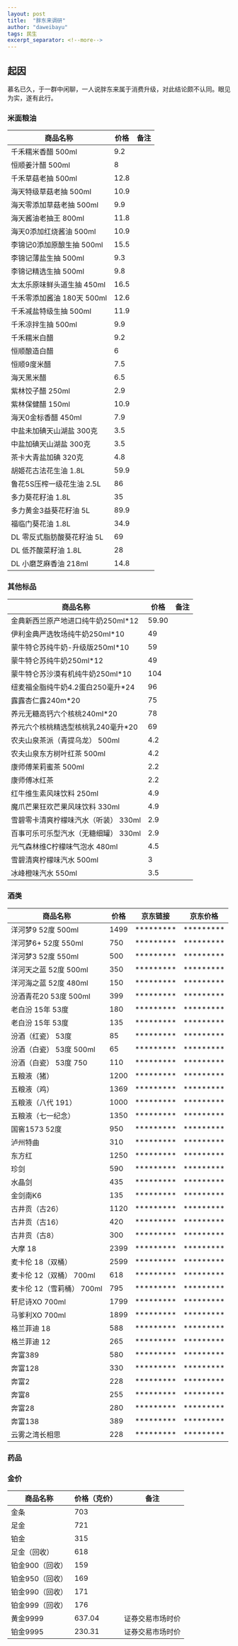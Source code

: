 ```yaml
---
layout: post
title:  "胖东来调研"
author: "daweibayu"
tags: 民生
excerpt_separator: <!--more-->
---
```


<!--more-->

## 起因

慕名已久，于一群中闲聊，一人说胖东来属于消费升级，对此结论颇不认同。眼见为实，遂有此行。




### 米面粮油

| 商品名称 | 价格 | 备注 |
| ------ | ------ | ------ |
| 千禾糯米香醋 500ml | 9.2 | |
| 恒顺姜汁醋 500ml | 8 | |
| 千禾草菇老抽 500ml | 12.8 | |
| 海天特级草菇老抽 500ml | 10.9 | |
| 海天零添加草菇老抽 500ml | 9.9 | |
| 海天酱油老抽王 800ml | 11.8 | |
| 海天0添加红烧酱油 500ml | 10.9 | |
| 李锦记0添加原酿生抽 500ml | 15.5 | |
| 李锦记薄盐生抽 500ml | 9.3 | |
| 李锦记精选生抽 500ml | 9.8 | |
| 太太乐原味鲜头道生抽 450ml | 16.5 | |
| 千禾零添加酱油 180天 500ml | 12.6 | |
| 千禾减盐特级生抽 500ml | 11.9 | |
| 千禾凉拌生抽 500ml | 9.9 | |
| 千禾糯米白醋 | 9.2 | |
| 恒顺酿造白醋 | 6 | |
| 恒顺9度米醋 | 7.5 | |
| 海天黑米醋 | 6.5 | |
| 紫林饺子醋 250ml | 2.9 | |
| 紫林保健醋 150ml | 10.9 | |
| 海天0金标香醋 450ml | 7.9 | |
| 中盐未加碘天山湖盐 300克 | 3.5 | |
| 中盐加碘天山湖盐 300克 | 3.5 | |
| 茶卡大青盐加碘 320克 | 4.8 | |
| 胡姬花古法花生油 1.8L | 59.9 | |
| 鲁花5S压榨一级花生油 2.5L | 86 | |
| 多力葵花籽油 1.8L | 35 | |
| 多力黄金3益葵花籽油 5L | 89.9 | |
| 福临门葵花油 1.8L | 34.9 | |
| DL 零反式脂肪酸葵花籽油 5L | 69 | |
| DL 低芥酸菜籽油 1.8L | 28 | |
| DL 小磨芝麻香油 218ml | 14.8 | |



### 其他标品

| 商品名称 | 价格 | 备注 |
| ------ | ------ | ------ |
| 金典新西兰原产地进口纯牛奶250ml*12| 59.90 | |
| 伊利金典严选牧场纯牛奶250ml*10 | 49 | |
| 蒙牛特仑苏纯牛奶-升级版250ml*10 | 59 | |
| 蒙牛特仑苏纯牛奶250ml*12 | 49 | |
| 蒙牛特仑苏沙漠有机纯牛奶250ml*10 | 104 | |
| 纽麦福全脂纯牛奶4.2蛋白250毫升*24 | 96 | |
| 露露杏仁露240m*20 | 75 | |
| 养元无糖高钙六个核桃240ml*20 | 78 | |
| 养元六个核桃精选型核桃乳240毫升*20 | 69 | |
| 农夫山泉茶派（青提乌龙） 500ml | 4.2 | |
| 农夫山泉东方树叶红茶 500ml | 4.2 | |
| 康师傅茉莉蜜茶 500ml | 2.2 | |
| 康师傅冰红茶 | 2.2 | |
| 红牛维生素风味饮料 250ml | 4.9 | |
| 魔爪芒果狂欢芒果风味饮料 330ml | 4.9 | |
| 雪碧零卡清爽柠檬味汽水（听装） 330ml | 2.9 | |
| 百事可乐可乐型汽水（无糖细罐） 330ml | 2.9 | |
| 元气森林维C柠檬味气泡水 480ml | 4.5 | |
| 雪碧清爽柠檬味汽水 500ml | 3 | |
| 冰峰橙味汽水 550ml | 3.5 | |



### 酒类

| 商品名称 | 价格 | 京东链接 | 京东价格 |
| ------ | ------ | ------ | ------ |
| 洋河梦9 52度 500ml | 1499 | ********* | ********* |
| 洋河梦6+ 52度 550ml | 750 | ********* | ********* |
| 洋河梦3 52度 550ml | 500 | ********* | ********* |
| 洋河天之蓝 52度 500ml | 350 | ********* | ********* |
| 洋河海之蓝 52度 480ml | 150 | ********* | ********* |
| 汾酒青花20 53度 500ml | 399 | ********* | ********* |
| 老白汾 15年 53度 | 180 | ********* | ********* |
| 老白汾 15年 53度 | 135 | ********* | ********* |
| 汾酒（红瓷） 53度 | 85 | ********* | ********* |
| 汾酒（白瓷） 53度 500ml | 65 | ********* | ********* |
| 汾酒（白瓷） 53度 750 | 110 | ********* | ********* |
| 五粮液（猪） | 1200 | ********* | ********* |
| 五粮液（鸡） | 1369 | ********* | ********* |
| 五粮液（八代 191） | 1000 | ********* | ********* |
| 五粮液（七一纪念） | 1350 | ********* | ********* |
| 国窖1573 52度 | 950 | ********* | ********* |
| 泸州特曲 | 310 | ********* | ********* |
| 东方红 | 1250 | ********* | ********* |
| 珍剑 | 590 | ********* | ********* |
| 水晶剑 | 435 | ********* | ********* |
| 金剑南K6 | 135 | ********* | ********* |
| 古井贡（古26） | 1120 | ********* | ********* |
| 古井贡（古16） | 420 | ********* | ********* |
| 古井贡（古8） | 300 | ********* | ********* |
| 大摩 18 | 2399 | ********* | ********* |
| 麦卡伦 18（双桶） | 2599 | ********* | ********* |
| 麦卡伦 12（双桶） 700ml | 618 | ********* | ********* |
| 麦卡伦 12（雪莉桶） 700ml | 795 | ********* | ********* |
| 轩尼诗XO 700ml | 1799 | ********* | ********* |
| 马爹利XO 700ml | 1899 | ********* | ********* |
| 格兰菲迪 18 | 588 | ********* | ********* |
| 格兰菲迪 12 | 265 | ********* | ********* |
| 奔富389 | 580 | ********* | ********* |
| 奔富128 | 330 | ********* | ********* |
| 奔富2 | 228 | ********* | ********* |
| 奔富8 | 255 | ********* | ********* |
| 奔富28 | 280 | ********* | ********* |
| 奔富138 | 389 | ********* | ********* |
| 云雾之湾长相思 | 228 | ********* | ********* |





### 药品




### 金价

| 商品名称 | 价格（克价） | 备注 |
| ------ | ------ | ------ |
| 金条 | 703 | |
| 足金 | 721 | |
| 铂金 | 315 | |
| 足金（回收） | 618 | |
| 铂金900（回收） | 159 | |
| 铂金950（回收） | 169 | |
| 铂金990（回收） | 171 | |
| 铂金999（回收） | 176 | |
| 黄金9999 | 637.04 | 证券交易市场时价 |
| 铂金9995 | 230.31 | 证券交易市场时价 |

